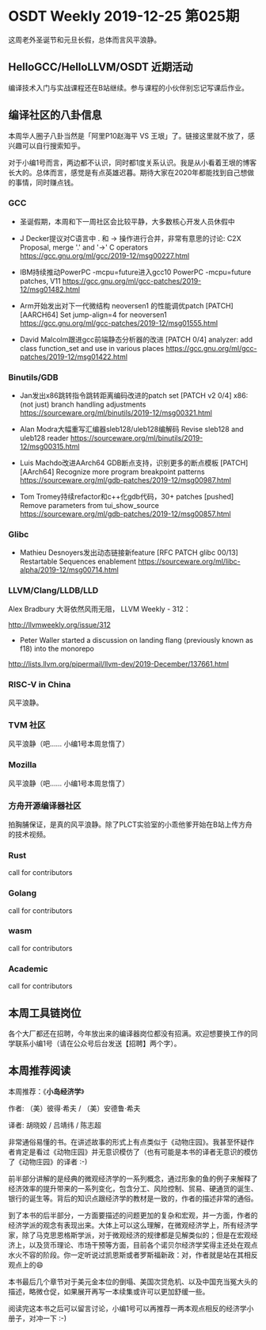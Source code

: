 # OSDT Weekly 2019-12-25 第025期

这周老外圣诞节和元旦长假，总体而言风平浪静。

## HelloGCC/HelloLLVM/OSDT 近期活动

编译技术入门与实战课程还在B站继续。参与课程的小伙伴别忘记写课后作业。

## 编译社区的八卦信息

本周华人圈子八卦当然是「阿里P10赵海平 VS 王垠」了。链接这里就不放了，感兴趣可以自行搜索知乎。

对于小编1号而言，两边都不认识，同时都1度关系认识。我是从小看着王垠的博客长大的。总体而言，感觉是有点英雄迟暮。期待大家在2020年都能找到自己想做的事情，同时赚点钱。

### GCC

- 圣诞假期，本周和下一周社区会比较平静，大多数核心开发人员休假中

- J Decker提议对C语言中 . 和 -> 操作进行合并，非常有意思的讨论:
  C2X Proposal, merge '.' and '->' C operators
  https://gcc.gnu.org/ml/gcc/2019-12/msg00227.html

- IBM持续推动PowerPC -mcpu=future进入gcc10
  PowerPC -mcpu=future patches, V11
  https://gcc.gnu.org/ml/gcc-patches/2019-12/msg01482.html

- Arm开始发出对下一代微结构 neoversen1 的性能调优patch
  [PATCH][AARCH64] Set jump-align=4 for neoversen1
  https://gcc.gnu.org/ml/gcc-patches/2019-12/msg01555.html

- David Malcolm跟进gcc前端静态分析器的改进
  [PATCH 0/4] analyzer: add class function_set and use in various places
  https://gcc.gnu.org/ml/gcc-patches/2019-12/msg01422.html

### Binutils/GDB

- Jan发出x86跳转指令跳转距离编码改进的patch set
  [PATCH v2 0/4] x86: (not just) branch handling adjustments
  https://sourceware.org/ml/binutils/2019-12/msg00321.html

- Alan Modra大幅重写汇编器sleb128/uleb128编解码
  Revise sleb128 and uleb128 reader
  https://sourceware.org/ml/binutils/2019-12/msg00315.html

- Luis Machdo改进AArch64 GDB断点支持，识别更多的断点模板
  [PATCH] [AArch64] Recognize more program breakpoint patterns
  https://sourceware.org/ml/gdb-patches/2019-12/msg00987.html

- Tom Tromey持续refactor和c++化gdb代码，30+ patches
  [pushed] Remove parameters from tui_show_source
  https://sourceware.org/ml/gdb-patches/2019-12/msg00857.html

### Glibc

- Mathieu Desnoyers发出动态链接新feature
  [RFC PATCH glibc 00/13] Restartable Sequences enablement
  https://sourceware.org/ml/libc-alpha/2019-12/msg00714.html



### LLVM/Clang/LLDB/LLD

Alex Bradbury 大哥依然风雨无阻， LLVM Weekly - 312：

http://llvmweekly.org/issue/312

* Peter Waller started a discussion on landing flang (previously known as f18) into the
monorepo

http://lists.llvm.org/pipermail/llvm-dev/2019-December/137661.html

### RISC-V in China

风平浪静。

### TVM 社区

风平浪静（吧…… 小编1号本周怠惰了）

### Mozilla

风平浪静（吧…… 小编1号本周怠惰了）

### 方舟开源编译器社区

拍胸脯保证，是真的风平浪静。除了PLCT实验室的小乖他爹开始在B站上传方舟的技术视频。

### Rust

call for contributors

### Golang

call for contributors

### wasm

call for contributors

### Academic

call for contributors

## 本周工具链岗位

各个大厂都还在招聘，今年放出来的编译器岗位都没有招满。欢迎想要换工作的同学联系小编1号（请在公众号后台发送【招聘】两个字）。

## 本周推荐阅读

本周推荐：《**小岛经济学**》

作者: （美）彼得·希夫 / （美）安德鲁·希夫

译者: 胡晓姣 / 吕靖纬 / 陈志超

非常通俗易懂的书。在讲述故事的形式上有点类似于《动物庄园》。我甚至怀疑作者肯定是看过《动物庄园》并无意识模仿了（也有可能是本书的译者无意识的模仿了《动物庄园》的译者 :-)

前半部分讲解的是经典的微观经济学的一系列概念，通过形象的鱼的例子来解释了经济效率的提升带来的一系列变化，包含分工、风险控制、贸易、硬通货的诞生、银行的诞生等。背后的知识点跟经济学的教材是一致的，作者的描述非常的通俗。

到了本书的后半部分，一方面要描述的问题更加的复杂和宏观，并一方面，作者的经济学派的观念有表现出来。大体上可以这么理解，在微观经济学上，所有经济学家，除了马克思恩格斯学派，对于微观经济的规律都是见解类似的；但是在宏观经济上，以及货币理论、市场干预等方面，目前各个诺贝尔经济学奖得主还处在观点水火不容的阶段。你一定听说过凯恩斯或者罗斯福新政：对，作者就是站在其相反观点上的😄

本书最后几个章节对于美元金本位的倒塌、美国次贷危机、以及中国充当冤大头的描述，略微仓促，如果展开再写一本续集或许可以更加舒缓一些。

阅读完这本书之后可以留言讨论，小编1号可以再推荐一两本观点相反的经济学小册子，对冲一下 :-)
